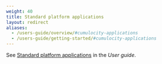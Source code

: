 ```yaml
---
weight: 40
title: Standard platform applications
layout: redirect
aliases:
  - /users-guide/overview/#cumulocity-applications
  - /users-guide/getting-started/#cumulocity-applications
---
```


See [Standard platform applications](/users-guide/getting-started/#platform-applications) in the *User guide*.
